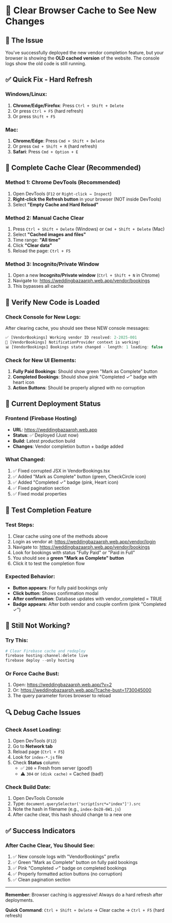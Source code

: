 # 🔄 Clear Browser Cache to See New Changes

## 🎯 The Issue
You've successfully deployed the new vendor completion feature, but your browser is showing the **OLD cached version** of the website. The console logs show the old code is still running.

## ✅ Quick Fix - Hard Refresh

### Windows/Linux:
1. **Chrome/Edge/Firefox**: Press `Ctrl + Shift + Delete`
2. Or press `Ctrl + F5` (hard refresh)
3. Or press `Shift + F5`

### Mac:
1. **Chrome/Edge**: Press `Cmd + Shift + Delete`
2. Or press `Cmd + Shift + R` (hard refresh)
3. **Safari**: Press `Cmd + Option + E`

## 🔧 Complete Cache Clear (Recommended)

### Method 1: Chrome DevTools (Recommended)
1. Open DevTools (`F12` or `Right-click → Inspect`)
2. **Right-click the Refresh button** in your browser (NOT inside DevTools)
3. Select **"Empty Cache and Hard Reload"**

### Method 2: Manual Cache Clear
1. Press `Ctrl + Shift + Delete` (Windows) or `Cmd + Shift + Delete` (Mac)
2. Select **"Cached images and files"**
3. Time range: **"All time"**
4. Click **"Clear data"**
5. Reload the page: `Ctrl + F5`

### Method 3: Incognito/Private Window
1. Open a new **Incognito/Private window** (`Ctrl + Shift + N` in Chrome)
2. Navigate to: https://weddingbazaarph.web.app/vendor/bookings
3. This bypasses all cache

## 🎯 Verify New Code is Loaded

### Check Console for New Logs:
After clearing cache, you should see these NEW console messages:

```javascript
✅ [VendorBookings] Working vendor ID resolved: 2-2025-001
🔧 [VendorBookings] NotificationProvider context is working!
📊 [VendorBookings] Bookings state changed - length: 1 loading: false
```

### Check for New UI Elements:
1. **Fully Paid Bookings**: Should show green "Mark as Complete" button
2. **Completed Bookings**: Should show pink "Completed ✓" badge with heart icon
3. **Action Buttons**: Should be properly aligned with no corruption

## 🚀 Current Deployment Status

### Frontend (Firebase Hosting)
- **URL**: https://weddingbazaarph.web.app
- **Status**: ✅ Deployed (Just now)
- **Build**: Latest production build
- **Changes**: Vendor completion button + badge added

### What Changed:
1. ✅ Fixed corrupted JSX in VendorBookings.tsx
2. ✅ Added "Mark as Complete" button (green, CheckCircle icon)
3. ✅ Added "Completed ✓" badge (pink, Heart icon)
4. ✅ Fixed pagination section
5. ✅ Fixed modal properties

## 📱 Test Completion Feature

### Test Steps:
1. Clear cache using one of the methods above
2. Login as vendor at: https://weddingbazaarph.web.app/vendor/login
3. Navigate to: https://weddingbazaarph.web.app/vendor/bookings
4. Look for bookings with status "Fully Paid" or "Paid in Full"
5. You should see a **green "Mark as Complete" button**
6. Click it to test the completion flow

### Expected Behavior:
- **Button appears**: For fully paid bookings only
- **Click button**: Shows confirmation modal
- **After confirmation**: Database updates with vendor_completed = TRUE
- **Badge appears**: After both vendor and couple confirm (pink "Completed ✓")

## 🐛 Still Not Working?

### Try This:
```powershell
# Clear Firebase cache and redeploy
firebase hosting:channel:delete live
firebase deploy --only hosting
```

### Or Force Cache Bust:
1. Open: https://weddingbazaarph.web.app/?v=2
2. Or: https://weddingbazaarph.web.app/?cache-bust=1730045000
3. The query parameter forces browser to reload

## 🔍 Debug Cache Issues

### Check Asset Loading:
1. Open DevTools (`F12`)
2. Go to **Network tab**
3. Reload page (`Ctrl + F5`)
4. Look for `index-*.js` file
5. Check **Status** column:
   - ✅ `200` = Fresh from server (good!)
   - ⚠️ `304` or `(disk cache)` = Cached (bad!)

### Check Build Date:
1. Open DevTools Console
2. Type: `document.querySelector('script[src*="index"]').src`
3. Note the hash in filename (e.g., `index-Do28-6W1.js`)
4. After cache clear, this hash should change to a new one

## ✅ Success Indicators

### After Cache Clear, You Should See:
1. ✅ New console logs with "VendorBookings" prefix
2. ✅ Green "Mark as Complete" button on fully paid bookings
3. ✅ Pink "Completed ✓" badge on completed bookings
4. ✅ Properly formatted action buttons (no corruption)
5. ✅ Clean pagination section

---

**Remember**: Browser caching is aggressive! Always do a hard refresh after deployments.

**Quick Command**: `Ctrl + Shift + Delete` → Clear cache → `Ctrl + F5` (hard refresh)
